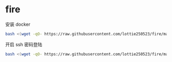 # fire

安装 docker
```bash
bash <(wget -qO- https://raw.githubusercontent.com/lottie250523/fire/main/docker.sh)
```

开启 ssh 密码登陆
```bash
bash <(wget -qO- https://raw.githubusercontent.com/lottie250523/fire/main/ssh.sh)
```
